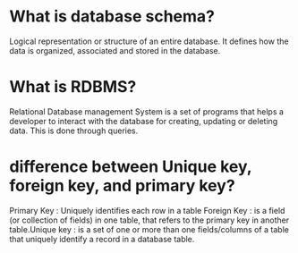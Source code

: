 # What is database schema?
Logical representation or structure of an entire database. It defines how the data is organized, associated and stored in the database.

# What is RDBMS?
Relational Database management System is a set of programs that helps a developer to interact with the database for creating, updating or deleting data. This is done through queries. 

# difference between Unique key, foreign key, and primary key?

Primary Key : Uniquely identifies each row in a table
Foreign Key : is a field (or collection of fields) in one table, that refers to the primary key in another table.Unique key  : is a set of one or more than one fields/columns of a table that uniquely identify a record in a database table.
